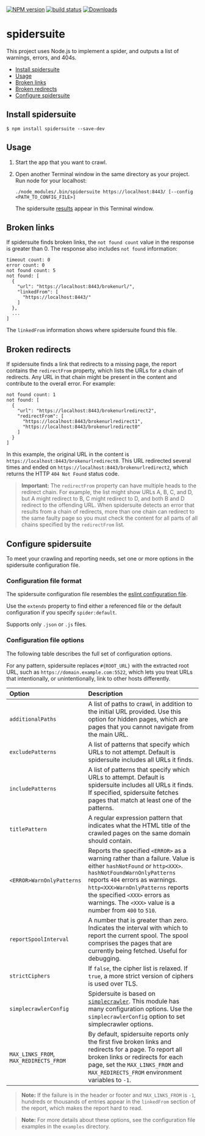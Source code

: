 [![NPM version][npm-image]][npm-url]
[![build status][travis-image]][travis-url]
[![Downloads][downloads-image]][downloads-url]

# spidersuite

This project uses Node.js to implement a spider, and outputs a list of warnings, errors, and 404s.

* [Install spidersuite](#install-spidersuite)
* [Usage](#usage)
* [Broken links](#broken-links)
* [Broken redirects](#broken-redirects)
* [Configure spidersuite](#configure-spidersuite)

## Install spidersuite

```
$ npm install spidersuite --save-dev
```

## Usage

1. Start the app that you want to crawl.

1. Open another Terminal window in the same directory as your project.
    Run node for your localhost:
    ```
    ./node_modules/.bin/spidersuite https://localhost:8443/ [--config <PATH_TO_CONFIG_FILE>]
    ```

    The spidersuite [results](#broken-links) appear in this Terminal window.

## Broken links

If spidersuite finds broken links, the `not found count` value in the response is greater than 0. The response also includes `not found` information:

```
timeout count: 0
error count: 0
not found count: 5
not found: [
  {
    "url": "https://localhost:8443/brokenurl/",
    "linkedFrom": [
      "https://localhost:8443/"
    ]
  },
  ...
]
```

The `linkedFrom` information shows where spidersuite found this file.

## Broken redirects

If spidersuite finds a link that redirects to a missing page, the report contains the `redirectFrom` property, which lists the URLs for a chain of redirects. Any URL in that chain might be present in the content and contribute to the overall error. For example:

```
not found count: 1
not found: [
  {
    "url": "https://localhost:8443/brokenurlredirect2",
    "redirectFrom": [
      "https://localhost:8443/brokenurlredirect1",
      "https://localhost:8443/brokenurlredirect0"
    ]
  }
]
```

In this example, the original URL in the content is `https://localhost:8443/brokenurlredirect0`. This URL redirected several times and ended on `https://localhost:8443/brokenurlredirect2`, which returns the HTTP `404 Not Found` status code.

> **Important:** The `redirectFrom` property can have multiple heads to the redirect chain. For example, the list might show URLs A, B, C, and D, but A might redirect to B, C might redirect to D, and both B and D redirect to the offending URL. When spidersuite detects an error that results from a chain of redirects, more than one chain can redirect to the same faulty page so you must check the content for all parts of all chains specified by the `redirectFrom` list.

## Configure spidersuite

To meet your crawling and reporting needs, set one or more options in the spidersuite configuration file.

### Configuration file format

The spidersuite configuration file resembles the [eslint configuration file](http://eslint.org/docs/user-guide/configuring). 

Use the `extends` property to find either a referenced file or the default configuration if you specify `spider:default`. 

Supports only `.json` or `.js` files.

### Configuration file options

The following table describes the full set of configuration options. 

For any pattern, spidersuite replaces `#{ROOT_URL}` with the extracted root URL, such as `https://domain.example.com:5522`, which lets you treat URLs that intentionally, or unintentionally, link to other hosts differently.

| Option | Description |
|:-------|:------------|
| `additionalPaths` | A list of paths to crawl, in addition to the initial URL provided. Use this option for hidden pages, which are pages that you cannot navigate from the main URL. |
| `excludePatterns` | A list of patterns that specify which URLs to not attempt. Default is spidersuite includes all URLs it finds. |
| `includePatterns` | A list of patterns that specify which URLs to attempt. Default is spidersuite includes all URLs it finds. If specified, spidersuite fetches pages that match at least one of the patterns. |
| `titlePattern` | A regular expression pattern that indicates what the HTML title of the crawled pages on the same domain should contain. |
| `<ERROR>WarnOnlyPatterns` | Reports the specified `<ERROR>` as a warning rather than a failure. Value is either `hashNotFound` or `http<XXX>`. `hashNotFoundWarnOnlyPatterns` reports `404` errors as warnings. `http<XXX>WarnOnlyPatterns` reports the specified `<XXX>` errors as warnings. The `<XXX>` value is a number from `400` to `510`. |
| `reportSpoolInterval` | A number that is greater than zero. Indicates the interval with which to report the current spool. The spool comprises the pages that are currently being fetched. Useful for debugging. |
| `strictCiphers` | If `false`, the cipher list is relaxed. If `true`, a more strict version of ciphers is used over TLS. |
| `simplecrawlerConfig` | Spidersuite is based on [`simplecrawler`](https://www.npmjs.com/package/simplecrawler). This module has many configuration options. Use the `simplecrawlerConfig` option to set simplecrawler options. |
| `MAX_LINKS_FROM`, `MAX_REDIRECTS_FROM` | By default, spidersuite reports only the first five broken links and redirects for a page. To report all broken links or redirects for each page, set the `MAX_LINKS_FROM` and `MAX_REDIRECTS_FROM` environment variables to `-1`. |

> **Note:**  If the failure is in the header or footer and `MAX_LINKS_FROM` is `-1`, hundreds or thousands of entries appear in the `linkedFrom` section of the report, which makes the report hard to read.

> **Note:** For more details about these options, see the configuration file examples in the `examples` directory.

[npm-image]: https://img.shields.io/npm/v/spidersuite.svg?style=flat-square
[npm-url]: https://www.npmjs.com/package/spidersuite
[travis-image]: https://img.shields.io/travis/braintree/spidersuite/master.svg?style=flat-square
[travis-url]: https://travis-ci.org/braintree/spidersuite
[downloads-image]: https://img.shields.io/npm/dm/spidersuite.svg?style=flat-square
[downloads-url]: https://www.npmjs.com/package/spidersuite
